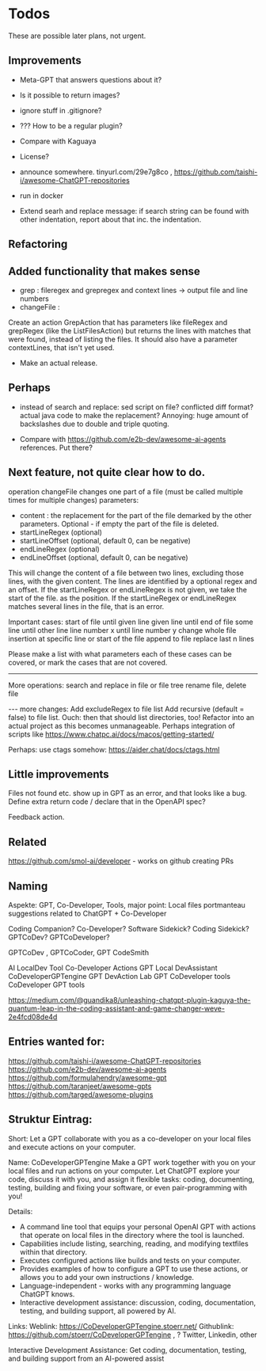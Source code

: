 # Todos

These are possible later plans, not urgent.

## Improvements

- Meta-GPT that answers questions about it?
- Is it possible to return images?

- ignore stuff in .gitignore?
- ??? How to be a regular plugin?
- Compare with Kaguaya
- License?
- announce somewhere. tinyurl.com/29e7g8co , https://github.com/taishi-i/awesome-ChatGPT-repositories
- run in docker
- Extend searh and replace message: if search string can be found with other indentation, report about that inc. the
  indentation.

## Refactoring

## Added functionality that makes sense

- grep : fileregex and grepregex and context lines -> output file and line numbers
- changeFile :

Create an action GrepAction that has parameters like fileRegex and grepRegex (like the ListFilesAction) but returns
the lines with matches that were found, instead of listing the files. It should also have a parameter contextLines,
that isn't yet used.

- Make an actual release.

## Perhaps

- instead of search and replace: sed script on file? conflicted diff format? actual java code to make the
  replacement? Annoying: huge amount of backslashes due to double and triple quoting.

- Compare with https://github.com/e2b-dev/awesome-ai-agents references. Put there?

## Next feature, not quite clear how to do.

operation changeFile changes one part of a file (must be called multiple times for multiple changes)
parameters:

- content : the replacement for the part of the file demarked by the other parameters. Optional - if empty the part of
  the file is deleted.
- startLineRegex (optional)
- startLineOffset (optional, default 0, can be negative)
- endLineRegex (optional)
- endLineOffset (optional, default 0, can be negative)

This will change the content of a file between two lines, excluding those lines, with the given content.
The lines are identified by a optional regex and an offset.
If the startLineRegex or endLineRegex is not given, we take the start of the file. as the position.
If the startLineRegex or endLineRegex matches several lines in the file, that is an error.

Important cases:
start of file until given line
given line until end of file
some line until other line
line number x until line number y
change whole file
insertion at specific line or start of the file
append to file
replace last n lines

Please make a list with what parameters each of these cases can be covered, or mark the cases that are not covered.

---
More operations:
search and replace in file or file tree
rename file, delete file

--- more changes:
Add excludeRegex to file list
Add recursive (default = false) to file list. Ouch: then that should list directories, too!
Refactor into an actual project as this becomes unmanageable. Perhaps integration of scripts like
https://www.chatpc.ai/docs/macos/getting-started/

Perhaps: use ctags somehow: https://aider.chat/docs/ctags.html

## Little improvements

Files not found etc. show up in GPT as an error, and that looks like a bug. Define extra return code / declare that
in the OpenAPI spec?

Feedback action.

## Related

https://github.com/smol-ai/developer - works on github creating PRs

## Naming

Aspekte: GPT, Co-Developer, Tools, major point: Local files
portmanteau suggestions related to ChatGPT + Co-Developer

Coding Companion? Co-Developer? Software Sidekick? Coding Sidekick? GPTCoDev? GPTCoDeveloper?

GPTCoDev , GPTCoCoder, GPT CodeSmith

AI LocalDev Tool
Co-Developer Actions
GPT Local DevAssistant
CoDeveloperGPTengine
GPT DevAction Lab
GPT CoDeveloper tools
CoDeveloper GPT tools

https://medium.com/@guandika8/unleashing-chatgpt-plugin-kaguya-the-quantum-leap-in-the-coding-assistant-and-game-changer-weve-2e4fcd08de4d

## Entries wanted for:

https://github.com/taishi-i/awesome-ChatGPT-repositories
https://github.com/e2b-dev/awesome-ai-agents
https://github.com/formulahendry/awesome-gpt
https://github.com/taranjeet/awesome-gpts
https://github.com/targed/awesome-plugins

## Struktur Eintrag:

Short: Let a GPT collaborate with you as a co-developer on your local files and execute actions on your computer.

Name: CoDeveloperGPTengine
Make a GPT work together with you on your local files and run actions on your computer. Let ChatGPT explore your code,
discuss it with you, and assign it flexible tasks: coding, documenting, testing, building and fixing your software,
or even pair-programming with you!

Details:

- A command line tool that equips your personal OpenAI GPT with actions that operate on local files in the directory
  where the tool is launched.
- Capabilities include listing, searching, reading, and modifying textfiles within that directory.
- Executes configured actions like builds and tests on your computer.
- Provides examples of how to configure a GPT to use these actions, or allows you to add your own
  instructions / knowledge.
- Language-independent - works with any programming language ChatGPT knows.
- Interactive development assistance: discussion, coding, documentation, testing, and building support, all powered by
  AI.

Links:
Weblink: https://CoDeveloperGPTengine.stoerr.net/
Githublink: https://github.com/stoerr/CoDeveloperGPTengine
, ? Twitter, Linkedin, other

Interactive Development Assistance: Get coding, documentation, testing, and building support from an AI-powered assist
